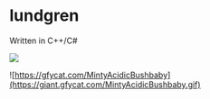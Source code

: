 # lundgren
Written in C++/C#

![](https://giant.gfycat.com/SerpentineVengefulGallinule.gif)

![https://gfycat.com/MintyAcidicBushbaby](https://giant.gfycat.com/MintyAcidicBushbaby.gif)
